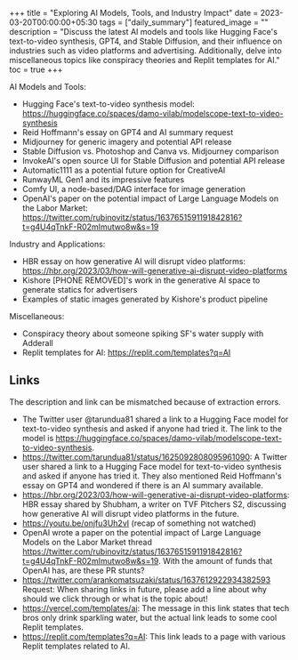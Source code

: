 +++
title =  "Exploring AI Models, Tools, and Industry Impact"
date = 2023-03-20T00:00:00+05:30
tags = ["daily_summary"]
featured_image = ""
description = "Discuss the latest AI models and tools like Hugging Face's text-to-video synthesis, GPT4, and Stable Diffusion, and their influence on industries such as video platforms and advertising. Additionally, delve into miscellaneous topics like conspiracy theories and Replit templates for AI."
toc = true
+++

AI Models and Tools:
- Hugging Face's text-to-video synthesis model: https://huggingface.co/spaces/damo-vilab/modelscope-text-to-video-synthesis
- Reid Hoffmann's essay on GPT4 and AI summary request
- Midjourney for generic imagery and potential API release
- Stable Diffusion vs. Photoshop and Canva vs. Midjourney comparison
- InvokeAI's open source UI for Stable Diffusion and potential API release
- Automatic1111 as a potential future option for CreativeAI
- RunwayML Gen1 and its impressive features
- Comfy UI, a node-based/DAG interface for image generation
- OpenAI's paper on the potential impact of Large Language Models on the Labor Market: https://twitter.com/rubinovitz/status/1637651591191842816?t=g4U4qTnkF-R02mImutwo8w&s=19

Industry and Applications:
- HBR essay on how generative AI will disrupt video platforms: https://hbr.org/2023/03/how-will-generative-ai-disrupt-video-platforms
- Kishore [PHONE REMOVED]'s work in the generative AI space to generate statics for advertisers
- Examples of static images generated by Kishore's product pipeline

Miscellaneous:
- Conspiracy theory about someone spiking SF's water supply with Adderall
- Replit templates for AI: https://replit.com/templates?q=AI

## Links
The description and link can be mismatched because of extraction errors.

- The Twitter user @tarundua81 shared a link to a Hugging Face model for text-to-video synthesis and asked if anyone had tried it. The link to the model is https://huggingface.co/spaces/damo-vilab/modelscope-text-to-video-synthesis.
- https://twitter.com/tarundua81/status/1625092808095961090: A Twitter user shared a link to a Hugging Face model for text-to-video synthesis and asked if anyone has tried it. They also mentioned Reid Hoffmann's essay on GPT4 and wondered if there is an AI summary available.
- https://hbr.org/2023/03/how-will-generative-ai-disrupt-video-platforms: HBR essay shared by Shubham, a writer on TVF Pitchers S2, discussing how generative AI will disrupt video platforms in the future.
- https://youtu.be/onjfu3Uh2vI (recap of something not watched)
- OpenAI wrote a paper on the potential impact of Large Language Models on the Labor Market thread https://twitter.com/rubinovitz/status/1637651591191842816?t=g4U4qTnkF-R02mImutwo8w&s=19. With the amount of funds that OpenAI has, are these PR stunts?
- https://twitter.com/arankomatsuzaki/status/1637612922934382593 
Request: When sharing links in future, please add a line about why should we click through or what is the topic about!
- https://vercel.com/templates/ai: The message in this link states that tech bros only drink sparkling water, but the actual link leads to some cool Replit templates.
- https://replit.com/templates?q=AI: This link leads to a page with various Replit templates related to AI.